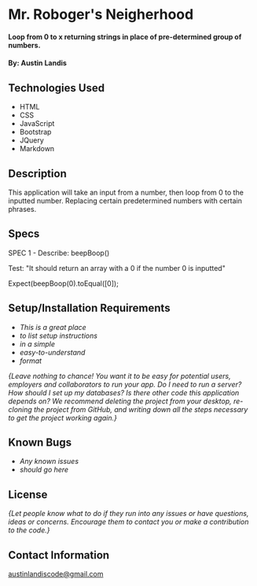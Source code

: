 # Mr. Roboger's Neigherhood

#### Loop from 0 to x returning strings in place of pre-determined group of numbers.

#### By: Austin Landis

## Technologies Used

* HTML
* CSS
* JavaScript
* Bootstrap
* JQuery
* Markdown

## Description
This application will take an input from a number, then loop from 0 to the inputted number. Replacing certain predetermined numbers with certain phrases.
## Specs
SPEC 1 - Describe: beepBoop()

Test: "It should return an array with a 0 if the number 0 is inputted"

Expect(beepBoop(0).toEqual([0]);

<!-- SPEC 2 - Describe: beepBoop()

Test: "It should return an array with a Beep! if the number 1 is inputted"

Expect(beepBoop(1).toEqual("Beep!"));

SPEC 3 - Describe: beepBoop()

Test: "It should return an array with Boop! if the number 2 is inputted"

Expect(beepBoop(0).toEqual("Boop!"));

SPEC 4 - Describe beepBoop()

Test: "It should return an array with "Won't you be my neighbor?" if the number 3 is inputted"

Expect(beepBoop(0).toEqual("Won't you be my neighbor?"));

SPEC 5 - Describe beepBoop()

Test: "It should return an array with "Won't you be my neighbor?" If the number 3 value is in the number at all, even if there are also the numbers 2 & 1."

Expect(beepBoop(123).toEqual("Won't you be my neighbor?"))

SPEC 6 - Describe beepBoop()

Test: "It should return an array with "Boop!" If the number 2 value is in the number at all, even if there are also the numbers 1."

Expect(beepBoop(12).toEqual("Boop!")) -->

## Setup/Installation Requirements

* _This is a great place_
* _to list setup instructions_
* _in a simple_
* _easy-to-understand_
* _format_

_{Leave nothing to chance! You want it to be easy for potential users, employers and collaborators to run your app. Do I need to run a server? How should I set up my databases? Is there other code this application depends on? We recommend deleting the project from your desktop, re-cloning the project from GitHub, and writing down all the steps necessary to get the project working again.}_

## Known Bugs

* _Any known issues_
* _should go here_

## License

_{Let people know what to do if they run into any issues or have questions, ideas or concerns.  Encourage them to contact you or make a contribution to the code.}_

## Contact Information

austinlandiscode@gmail.com
